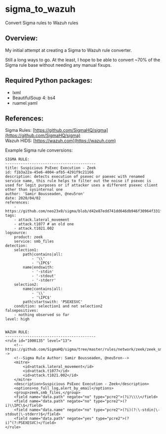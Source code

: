 # sigma_to_wazuh
Convert Sigma rules to Wazuh rules

## Overview:

My initial attempt at creating a Sigma to Wazuh rule converter.

Still a long ways to go. At the least, I hope to be able to convert ~70% of the Sigma rule base without needing any manual fixups.

## Required Python packages:  
- lxml
- BeautifulSoup 4: bs4
- ruamel.yaml

## References:  
Sigma Rules: [https://github.com/SigmaHQ/sigma](https://github.com/SigmaHQ/sigma)  
Wazuh HIDS: [https://wazuh.com](https://wazuh.com)

Example Sigma rule conversions:
```
SIGMA RULE:
-----------------------------------------
title: Suspicious PsExec Execution - Zeek
id: f1b3a22a-45e6-4004-afb5-4291f9c21166
description: detects execution of psexec or paexec with renamed service name, this rule helps to filter out the noise if psexec is used for legit purposes or if attacker uses a different psexec client other than sysinternal one
author: 'Samir Bousseaden, @neu5ron'
date: 2020/04/02
references:
    - https://github.com/neo23x0/sigma/blob/d42e87edd741dd646db946f30964f331f92f50e6/rules/windows/builtin/win_susp_psexec.yml
tags:
    - attack.lateral_movement
    - attack.t1077 # an old one
    - attack.t1021.002
logsource:
    product: zeek
    service: smb_files
detection:
    selection1:
        path|contains|all: 
            - '\\'
            - '\IPC$'
        name|endswith:
            - '-stdin'
            - '-stdout'
            - '-stderr'
    selection2:
        name|contains|all: 
            - '\\'
            - '\IPC$'
        path|startswith: 'PSEXESVC'
    condition: selection1 and not selection2
falsepositives:
    - nothing observed so far
level: high


WAZUH RULE:
-----------------------------------------
<rule id="1000135" level="13">
    <!--https://github.com/SigmaHQ/sigma/tree/master/rules/network/zeek/zeek_smb_converted_win_susp_psexec.yml-->
    <!--Sigma Rule Author: Samir Bousseaden, @neu5ron-->
    <mitre>
        <id>attack.lateral_movement</id>
        <id>attack.t1077</id>
        <id>attack.t1021.002</id>
    </mitre>
    <description>Suspicious PsExec Execution - Zeek</description>
    <options>no_full_log,alert_by_email</options>
    <group>zeek,smb_files,</group>
    <field name="data.path" negate="no" type="pcre2">(?i)\\\\</field>
    <field name="data.path" negate="no" type="pcre2">(?i)\\IPC\$</field>
    <field name="data.name" negate="no" type="pcre2">(?i)(?:\-stdin|\-stdout|\-stderr)$</field>
    <field name="data.path" negate="yes" type="pcre2">(?i)^(?:PSEXESVC)</field>
</rule>

```
